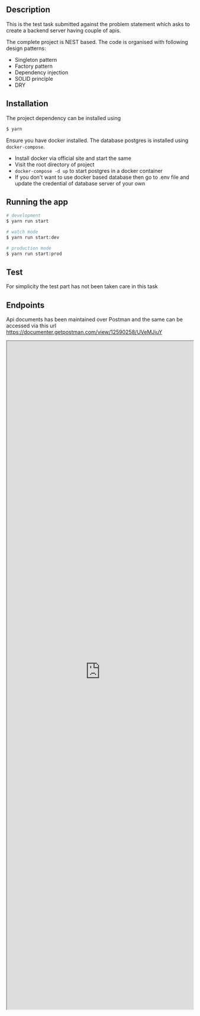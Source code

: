 ## Description

This is the test task submitted against the problem statement which asks to create a backend server having couple of apis.

The complete project is NEST based. The code is organised with following design patterns: 

- Singleton pattern
- Factory pattern
- Dependency injection
- SOLID principle
- DRY

## Installation

The project dependency can be installed using
```bash
$ yarn
```

Ensure you have docker installed. The database postgres is installed using `docker-compose`. 
- Install docker via official site and start the same
- Visit the root directory of project
- `docker-compose -d up` to start postgres in a docker container
- If you don't want to use docker based database then go to .env file and update the credential of database server of your own



## Running the app

```bash
# development
$ yarn run start

# watch mode
$ yarn run start:dev

# production mode
$ yarn run start:prod
```

## Test

For simplicity the test part has not been taken care in this task

## Endpoints
Api documents has been maintained over Postman and the same can be accessed via this url
https://documenter.getpostman.com/view/12590258/UVeMJiuY

<iframe
  src="https://documenter.getpostman.com/view/12590258/UVeMJiuY"
  style="width:100%; height:1800px;"
></iframe>
